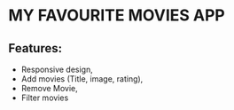 # MY FAVOURITE MOVIES APP

## Features:

- Responsive design,
- Add movies (Title, image, rating),
- Remove Movie,
- Filter movies
